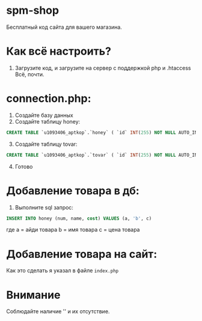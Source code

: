 # spm-shop
Бесплатный код сайта для вашего магазина.

# Как всё настроить?
1. Загрузите код, и загрузите на сервер с поддержкой php и .htaccess
Всё, почти.

# connection.php:
1. Создайте базу данных
2. Создайте таблицу honey:
```sql
CREATE TABLE `u1093406_aptkop`.`honey` ( `id` INT(255) NOT NULL AUTO_INCREMENT , `num` TEXT NOT NULL , `nick` TEXT NOT NULL , `tovar` INT(255) NOT NULL , `name` TEXT NOT NULL , `statuss` INT(255) NOT NULL , `cost` INT(255) NOT NULL , PRIMARY KEY (`id`)) ENGINE = InnoDB;'
```
3. Создайте таблицу tovar:
```sql
CREATE TABLE `u1093406_aptkop`.`tovar` ( `id` INT(255) NOT NULL AUTO_INCREMENT , `num` INT(255) NOT NULL , `name` TEXT NOT NULL , `cost` INT(255) NOT NULL , PRIMARY KEY (`id`)) ENGINE = InnoDB;
```
4. Готово

# Добавление товара в дб:
1. Выполните sql запрос: 
```sql
INSERT INTO honey (num, name, cost) VALUES (a, 'b', c)
```
где
a = айди товара
b = имя товара
c = цена товара

# Добавление товара на сайт:
Как это сделать я указал в файле `index.php`

# Внимание
Соблюдайте наличие '' и их отсутствие.
